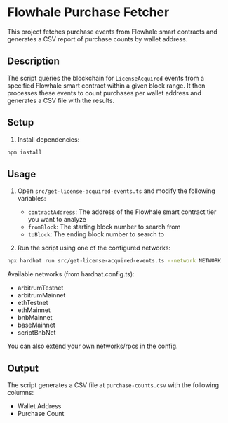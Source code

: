 # Flowhale Purchase Fetcher

This project fetches purchase events from Flowhale smart contracts and generates a CSV report of purchase counts by wallet address.

## Description

The script queries the blockchain for `LicenseAcquired` events from a specified Flowhale smart contract within a given block range. It then processes these events to count purchases per wallet address and generates a CSV file with the results.

## Setup

1. Install dependencies:
```bash
npm install
```

## Usage

1. Open `src/get-license-acquired-events.ts` and modify the following variables:
   - `contractAddress`: The address of the Flowhale smart contract tier you want to analyze
   - `fromBlock`: The starting block number to search from
   - `toBlock`: The ending block number to search to

2. Run the script using one of the configured networks:
```bash
npx hardhat run src/get-license-acquired-events.ts --network NETWORK
```

Available networks (from hardhat.config.ts):
- arbitrumTestnet
- arbitrumMainnet
- ethTestnet
- ethMainnet
- bnbMainnet
- baseMainnet
- scriptBnbNet

You can also extend your own networks/rpcs in the config.

## Output

The script generates a CSV file at `purchase-counts.csv` with the following columns:
- Wallet Address
- Purchase Count